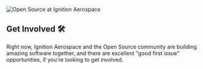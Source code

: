 <!--

**Here are some ideas to get you started:**

🙋‍♀️ A short introduction - what is your organization all about?
🌈 Contribution guidelines - how can the community get involved?
👩‍💻 Useful resources - where can the community find your docs? Is there anything else the community should know?
🍿 Fun facts - what does your team eat for breakfast?
🧙 Remember, you can do mighty things with the power of [Markdown](https://docs.github.com/github/writing-on-github/getting-started-with-writing-and-formatting-on-github/basic-writing-and-formatting-syntax)
-->

![Open Source at Ignition Aerospace](https://github.com/ignition-aerospace/.github/blob/main/images/elara_aerospace_cover.png) 

## Get Involved 🛠️

Right now, Ignition Aerospace and the Open Source community are building amazing software together, and there are excellent "good first issue" opportunities, if you're looking to get involved.
